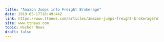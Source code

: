 ```yaml
---
title: "Amazon Jumps into Freight Brokerage"
date: 2019-05-17T18:49:44Z
link: https://www.ttnews.com/articles/amazon-jumps-freight-brokerage?utm_medium=RSS&utm_source=hune
site: www.ttnews.com
topic: Hacker News
draft: false
---
```

